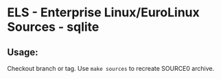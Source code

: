# ELS - Enterprise Linux/EuroLinux Sources - sqlite
 
## Usage:
  Checkout branch or tag. Use `make sources` to recreate  SOURCE0 archive.
